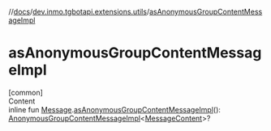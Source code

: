 //[docs](../../index.md)/[dev.inmo.tgbotapi.extensions.utils](index.md)/[asAnonymousGroupContentMessageImpl](as-anonymous-group-content-message-impl.md)



# asAnonymousGroupContentMessageImpl  
[common]  
Content  
inline fun [Message](../dev.inmo.tgbotapi.types.message.abstracts/-message/index.md).[asAnonymousGroupContentMessageImpl](as-anonymous-group-content-message-impl.md)(): [AnonymousGroupContentMessageImpl](../dev.inmo.tgbotapi.types.message/-anonymous-group-content-message-impl/index.md)<[MessageContent](../dev.inmo.tgbotapi.types.message.content.abstracts/-message-content/index.md)>?  



